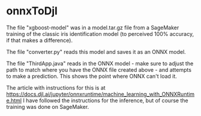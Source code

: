 # onnxToDjl

The file "xgboost-model" was in a model.tar.gz file from a SageMaker training of the classic iris identification model (to perceived 100% accuracy, if that makes a difference).

The file "converter.py" reads this model and saves it as an ONNX model.

The file "ThirdApp.java" reads in the ONNX model - make sure to adjust the path to match where you have the ONNX file created above - and attempts to make a prediction.  This shows the point where ONNX can't load it.

The article with instructions for this is at https://docs.djl.ai/jupyter/onnxruntime/machine_learning_with_ONNXRuntime.html  I have followed the instructions for the inference, but of course the training was done on SageMaker.